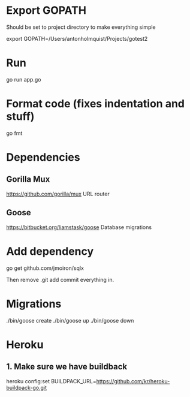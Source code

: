 
# Export GOPATH
Should be set to project directory to make everything simple

export GOPATH=/Users/antonholmquist/Projects/gotest2


# Run
go run app.go

# Format code (fixes indentation and stuff)
go fmt

# Dependencies

## Gorilla Mux
https://github.com/gorilla/mux
URL router

## Goose
https://bitbucket.org/liamstask/goose
Database migrations

# Add dependency

go get github.com/jmoiron/sqlx

Then remove .git add commit everything in.


# Migrations

./bin/goose create <name>
./bin/goose up
./bin/goose down

# Heroku

## 1. Make sure we have buildback
heroku config:set BUILDPACK_URL=https://github.com/kr/heroku-buildpack-go.git
